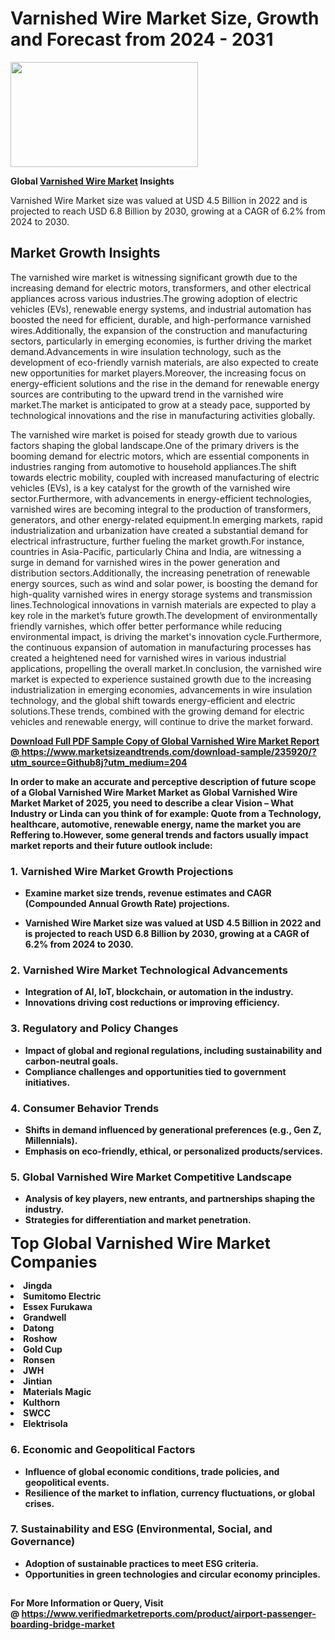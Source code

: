 <H1>Varnished Wire Market Size, Growth and Forecast from 2024 - 2031</H1><img class="aligncenter size-medium wp-image-584254" src="https://thirdeyenews.in/wp-content/uploads/2024/09/Global-Market-Research-300x168.jpeg" alt="" width="300" height="168" /><p><strong>Global&nbsp;<a href="https://www.marketsizeandtrends.com/download-sample/235920/?utm_source=Github8j?utm_medium=204">Varnished Wire Market</a> Insights</strong></p><p>Varnished Wire Market size was valued at USD 4.5 Billion in 2022 and is projected to reach USD 6.8 Billion by 2030, growing at a CAGR of 6.2% from 2024 to 2030.</p><p><h2>Market Growth Insights</h2> <p>The varnished wire market is witnessing significant growth due to the increasing demand for electric motors, transformers, and other electrical appliances across various industries.The growing adoption of electric vehicles (EVs), renewable energy systems, and industrial automation has boosted the need for efficient, durable, and high-performance varnished wires.Additionally, the expansion of the construction and manufacturing sectors, particularly in emerging economies, is further driving the market demand.Advancements in wire insulation technology, such as the development of eco-friendly varnish materials, are also expected to create new opportunities for market players.Moreover, the increasing focus on energy-efficient solutions and the rise in the demand for renewable energy sources are contributing to the upward trend in the varnished wire market.The market is anticipated to grow at a steady pace, supported by technological innovations and the rise in manufacturing activities globally.</p> <p><strong><a href="javascript:void(0)"></a></strong></p> <p>The varnished wire market is poised for steady growth due to various factors shaping the global landscape.One of the primary drivers is the booming demand for electric motors, which are essential components in industries ranging from automotive to household appliances.The shift towards electric mobility, coupled with increased manufacturing of electric vehicles (EVs), is a key catalyst for the growth of the varnished wire sector.Furthermore, with advancements in energy-efficient technologies, varnished wires are becoming integral to the production of transformers, generators, and other energy-related equipment.In emerging markets, rapid industrialization and urbanization have created a substantial demand for electrical infrastructure, further fueling the market growth.For instance, countries in Asia-Pacific, particularly China and India, are witnessing a surge in demand for varnished wires in the power generation and distribution sectors.Additionally, the increasing penetration of renewable energy sources, such as wind and solar power, is boosting the demand for high-quality varnished wires in energy storage systems and transmission lines.Technological innovations in varnish materials are expected to play a key role in the market’s future growth.The development of environmentally friendly varnishes, which offer better performance while reducing environmental impact, is driving the market's innovation cycle.Furthermore, the continuous expansion of automation in manufacturing processes has created a heightened need for varnished wires in various industrial applications, propelling the overall market.In conclusion, the varnished wire market is expected to experience sustained growth due to the increasing industrialization in emerging economies, advancements in wire insulation technology, and the global shift towards energy-efficient and electric solutions.These trends, combined with the growing demand for electric vehicles and renewable energy, will continue to drive the market forward.</p> <p><strong><a href="javascript:void(0)"></p><p><span class=""><strong>Download Full PDF Sample Copy of Global Varnished Wire Market Report</strong> @ <a href="https://www.marketsizeandtrends.com/download-sample/235920/?utm_source=Github8j?utm_medium=204" target="_blank">https://www.marketsizeandtrends.com/download-sample/235920/?utm_source=Github8j?utm_medium=204</a></span></p><p>In order to make an accurate and perceptive description of future scope of a Global&nbsp;Varnished Wire Market Market as Global&nbsp;Varnished Wire Market Market of 2025, you need to describe a clear Vision &ndash; What Industry or Linda can you think of for example: Quote from a Technology, healthcare, automotive, renewable energy, name the market you are Reffering to.However, some general trends and factors usually impact market reports and their future outlook include:</p><h3>1.&nbsp;<strong>Varnished Wire Market Growth Projections</strong></h3><ul><li>Examine market size trends, revenue estimates and CAGR (Compounded Annual Growth Rate) projections.</li><li><p>Varnished Wire Market size was valued at USD 4.5 Billion in 2022 and is projected to reach USD 6.8 Billion by 2030, growing at a CAGR of 6.2% from 2024 to 2030.</p></li></ul><h3>2.&nbsp;<strong>Varnished Wire Market Technological Advancements</strong></h3><ul><li>Integration of AI, IoT, blockchain, or automation in the industry.</li><li>Innovations driving cost reductions or improving efficiency.</li></ul><h3>3.&nbsp;<strong>Regulatory and Policy Changes</strong></h3><ul><li>Impact of global and regional regulations, including sustainability and carbon-neutral goals.</li><li>Compliance challenges and opportunities tied to government initiatives.</li></ul><h3>4.&nbsp;<strong>Consumer Behavior Trends</strong></h3><ul><li>Shifts in demand influenced by generational preferences (e.g., Gen Z, Millennials).</li><li>Emphasis on eco-friendly, ethical, or personalized products/services.</li></ul><h3>5.&nbsp;<strong>Global Varnished Wire Market Competitive Landscape</strong></h3><ul><li>Analysis of key players, new entrants, and partnerships shaping the industry.</li><li>Strategies for differentiation and market penetration.</li></ul><p data-pm-slice="1 1 []"><span style="color: inherit; font-family: inherit; font-size: 25px;">Top Global Varnished Wire Market Companies</span></p><div class="" data-test-id=""><p><li>Jingda</li><li> Sumitomo Electric</li><li> Essex Furukawa</li><li> Grandwell</li><li> Datong</li><li> Roshow</li><li> Gold Cup</li><li> Ronsen</li><li> JWH</li><li> Jintian</li><li> Materials Magic</li><li> Kulthorn</li><li> SWCC</li><li> Elektrisola</li></p></div><h3>6.&nbsp;<strong>Economic and Geopolitical Factors</strong></h3><ul><li>Influence of global economic conditions, trade policies, and geopolitical events.</li><li>Resilience of the market to inflation, currency fluctuations, or global crises.</li></ul><h3>7.&nbsp;<strong>Sustainability and ESG (Environmental, Social, and Governance)</strong></h3><ul><li>Adoption of sustainable practices to meet ESG criteria.</li><li>Opportunities in green technologies and circular economy principles.</li></ul><h2><strong style="font-size: 14px;">For More Information or Query, Visit @&nbsp;</strong><a style="background-color: #ffffff; font-size: 14px;" href="https://www.marketsizeandtrends.com/report/varnished-wire-market/" target="_blank">https://www.verifiedmarketreports.com/product/airport-passenger-boarding-bridge-market</a></h2>